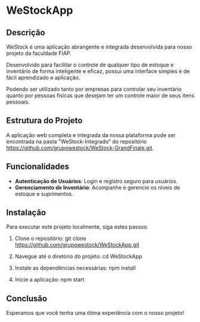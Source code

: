 # WeStockApp


## Descrição

WeStock é uma aplicação abrangente e integrada desenvolvida para nosso projeto da faculdade FIAP.

Desenvolvido para facilitar o controle de qualquer tipo de estoque e inventário de forma inteligente e eficaz, possui uma interface simples e de fácil aprendizado e aplicação.

Podendo ser utilizado tanto por empresas para controlar seu inventário quanto por pessoas físicas que desejam ter um controle maior de seus itens pessoais.



## Estrutura do Projeto

A aplicação web completa e integrada da nossa plataforma pode ser encontrada na pasta "WeStock-Integrado" do repositório https://github.com/grupowestock/WeStock-GrandFinale.git.



## Funcionalidades

 - **Autenticação de Usuários**: Login e registro seguro para usuários.
 - **Gerenciamento de Inventário**: Acompanhe e gerencie os níveis de estoque e suprimentos.
 


## Instalação

Para executar este projeto localmente, siga estes passos:

  1) Clone o repositório: 
    git clone https://github.com/grupowestock/WeStockApp.git

  2) Navegue até o diretório do projeto:
    cd WeStockApp

  3) Instale as dependências necessárias:
    npm install

  4) Inicie a aplicação:
    npm start



## Conclusão

Esperamos que você tenha uma ótima experiência com o nosso projeto!
